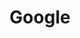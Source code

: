 ---
title: Google
description: This page will go over on how to link your Google account with your TTGit account
---